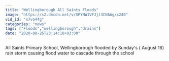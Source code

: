 ```yaml
---
title: "Wellingborough All Saints Floods"
image: "https://s2.dmcdn.net/v/SPYNW1VFJjt3CNAAg/x240"
vid_id: "x7vo44g"
categories: "news"
tags: ["Floods","wellingborough","drains"]
date: "2020-08-26T23:14:18+03:00"
---
```

All Saints Primary School, Wellingborough flooded by Sunday's ( August 16)  rain storm causing flood water to cascade through the school
